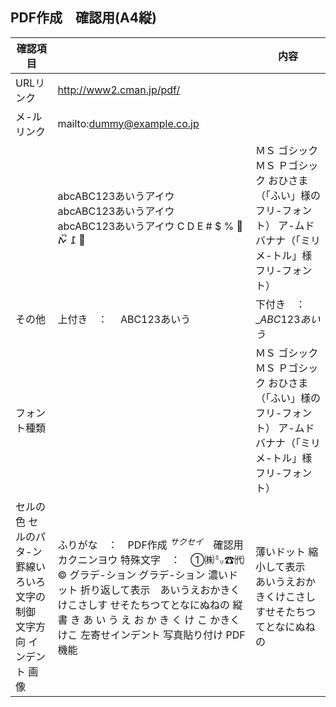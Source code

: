 ## PDF作成　確認用(A4縦)

| 確認項目                                    |                                                                                                                                                                 | 内容                                                             |
|-----------------------------------------|-----------------------------------------------------------------------------------------------------------------------------------------------------------------|----------------------------------------------------------------|
| URLリンク                                  | http://www2.cman.jp/pdf/                                                                                                                                        |                                                                |
| メ-ルリンク                                  | mailto:dummy@example.co.jp                                                                                                                                      |                                                                |
|                                         | abcABC123あいうアイウ　　 abcABC123あいうアイウ　　 abcABC123あいうアイウ C D E # $ % ޽ ޿ ߁ ࠕࠗ࠙                                                                                       | ＭＳ ゴシック ＭＳ Ｐゴシック おひさま（「ふい」様のフリ-フォント） ア-ムドバナナ（「ミリメ-トル」様フリ-フォント） |
| その他                                     | 上付き　：　 ABC123あいう                                                                                                                                                | 下付き　：　$\_{ABC123あいう}$                                           |
| フォント種類                                  |                                                                                                                                                                 | ＭＳ ゴシック ＭＳ Ｐゴシック おひさま（「ふい」様のフリ-フォント） ア-ムドバナナ（「ミリメ-トル」様フリ-フォント） |
| セルの色 セルのパタ-ン 罫線いろいろ 文字の制御 文字方向 インデント 画像 | ふりがな　：　PDF作成 $^{サクセイ}$　確認用 カクニンヨウ 特殊文字　：　①㈱㍉☎㈹© グラデ-ション グラデ-ション 濃いドット 折り返して表示　あいうえおかきくけこさしす せそたちつてとなにぬねの 縦 書 き あ い う え お か き く け こ かきくけこ 左寄せインデント 写真貼り付け PDF 機能 | 薄いドット 縮小して表示　あいうえおかきくけこさしすせそたちつてとなにぬねの                         |